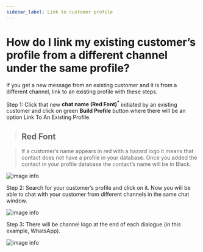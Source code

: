 ```yaml
---
sidebar_label: Link to customer profile
---
```

# How do I link my existing customer’s profile from a different channel under the same profile?

If you get a new message from an existing customer and it is from a different channel, link to an existing profile with these steps.

Step 1: Click that new **chat name (Red Font)<sup>*</sup>** initiated by an existing customer and click on green **Build Profile** button where there will be an option Link To An Existing Profile.

>## Red Font

> If a customer’s name appears in red with a hazard logo it means that contact does not have a profile in your database. Once you added the contact in your profile database the contact’s name will be in Black.

![image info](../../../static/img/q6/step1.jpg)

Step 2: Search for your customer’s profile and click on it. Now you will be able to chat with your customer from different channels in the same chat window.

![image info](../../../static/img/q6/step2.jpg)

Step 3: There will be channel logo at the end of each dialogue (in this example, WhatsApp).

![image info](../../../static/img/q6/step3.png)
